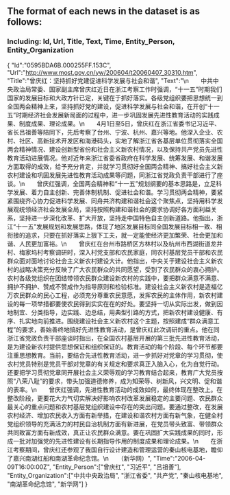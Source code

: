 ## The format of each news in the dataset is as follows:
### Including: Id, Url, Title, Text, Time, Entity_Person, Entity_Organization

{
    "Id":"0595BDA6B.000255FF.153C",
    "Url":"http://www.most.gov.cn/yw/200604/t20060407_30310.htm",
    "Title":"曾庆红：坚持抓好党建促进科学发展与社会和谐",
    "Text":"\n　　中共中央政治局常委、国家副主席曾庆红近日在浙江考察工作时强调，“十一五”时期我们国家的发展目标和大政方针已定，关键在于抓好落实。各级党组织要把思想统一到全国两会精神上来，坚持抓好党的建设，促进科学发展与社会和谐，在开创“十一五”时期经济社会发展新局面的过程中，进一步巩固发展先进性教育活动的实践成果、制度成果、理论成果。\n　　4月1日至5日，曾庆红在浙江省委书记习近平、省长吕祖善等陪同下，先后考察了台州、宁波、杭州、嘉兴等地。他深入企业、农村、社区、高新技术开发区和海港码头，实地了解浙江省各基层单位贯彻落实全国两会精神情况、建设创新型省份和社会主义新农村情况，以及保持共产党员先进性教育活动进展情况。他对近年来浙江省委省政府在科学发展、统筹发展、和谐发展方面取得的成效，给予充分肯定，并就学习贯彻好全国两会精神、搞好社会主义新农村建设和巩固发展先进性教育活动成果等问题，同浙江省党政负责干部进行了座谈。\n　　曾庆红强调，全国两会精神和“十一五”规划纲要的基本思路是，立足科学发展、着力自主创新、完善体制机制、促进社会和谐。学习贯彻两会精神，要紧紧围绕齐心协力促进科学发展、同舟共济构建和谐社会这个聚焦点，坚持用科学发展观统领经济社会发展全局，坚持按照构建和谐社会的要求协调好各方面利益关系，坚持进一步深化改革、扩大开放，坚持走中国特色自主创新道路。他指出，浙江“十一五”发展规划和发展思路，体现了地区发展目标同全国发展目标相一致、相衔接的追求，只要在抓好落实上狠下工夫，就一定能使经济更加繁荣、社会更加和谐、人民更加富裕。\n　　曾庆红在台州市路桥区方林村以及杭州市西湖街道龙井村、梅家坞村考察调研时，深入村党支部和农民家庭，同农村基层党员干部和农民群众面对面地讨论社会主义新农村建设大计。他指出，中央关于建设社会主义新农村的战略决策充分反映了广大农民群众的共同愿望，受到了农民群众的衷心拥护。农村各级党组织在团结带领农民群众建设新农村的实践中，要把群众满意不满意、拥护不拥护、赞成不赞成作为指导原则和检验标准。建设社会主义新农村是造福亿万农民群众的民心工程，必须充分尊重农民意愿，发挥农民的主体作用，新农村建设的每一项举措都要使农民得到实实在在的好处。要坚持一切从实际出发，做到因地制宜、分类指导，边实践、边总结，用典型引路的方式，把新农村建设健康、有序、扎实地向前推进。围绕建设社会主义新农村这个主题，按照建成“群众满意工程”的要求，善始善终地搞好先进性教育活动，是曾庆红此次调研的重点。他在同浙江省党政负责干部座谈时指出，在全国农村基层开展的第三批先进性教育活动，是为建设新农村提供思想保证和组织保证的。教育活动的每个阶段、每个环节都要注重思想教育。当前，要结合先进性教育活动，进一步抓好对党章的学习贯彻，使农村党员特别是党员干部对党章的有关规定和要求真正入脑入心，化为自觉行动。还要把学习贯彻党章同开展社会主义荣辱观的学习教育结合起来，教育广大党员按照“八荣八耻”的要求，带头加强道德修养，成为知荣辱、树新风，兴文明、促和谐的表率。\n　　曾庆红强调，先进性教育活动的成效如何，最终体现在整改上。在整改阶段，更要花大力气切实解决好影响农村改革发展稳定的主要问题、农民群众最关心的重点问题和农村基层党组织建设中存在的突出问题。要通过整改，在发展农村经济、增加农民收入方面有新举措，在建设和谐农村方面有新气象，在健全村党组织领导的充满活力的村民自治机制方面有新进展，在党员带头致富、带领群众共同致富方面有新成效，真正让农民群众满意。要在巩固扩大实践成果的同时，形成一批对加强党的先进性建设有长期指导作用的制度成果和理论成果。\n　　在浙江考察期间，曾庆红还参观了我国自行设计建造和管理运营的秦山核电基地，瞻仰了嘉兴南湖红船和南湖革命纪念馆。\n　　（新华网）",
    "Time":"2006-04-09T16:00:00Z",
    "Entity_Person":["曾庆红",
        "习近平",
        "吕祖善"],
    "Entity_Organization":["中共中央政治局",
        "浙江省委",
        "共产党",
        "秦山核电基地",
        "南湖革命纪念馆",
        "新华网"]
}

